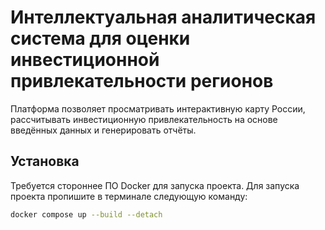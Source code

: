 # Интеллектуальная аналитическая система для оценки инвестиционной привлекательности регионов

Платформа позволяет просматривать интерактивную карту России, рассчитывать инвестиционную привлекательность на основе введённых данных и генерировать отчёты.

 ## Установка

Требуется стороннее ПО Docker для запуска проекта. Для запуска проекта пропишите в терминале следующую команду:

```bash
docker compose up --build --detach
```